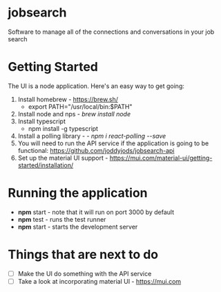 # jobsearch
Software to manage all of the connections and conversations in your job search

# Getting Started
The UI is a node application.  Here's an easy way to get going:
1. Install homebrew - https://brew.sh/
   - export PATH="/usr/local/bin:$PATH"
2. Install node and nps - *brew install node*
3. Install typescript
   - npm install -g typescript
4. Install a polling library - *- npm i react-polling --save*
5. You will need to run the API service if the application is going to be functional: https://github.com/joddyjods/jobsearch-api
6. Set up the material UI support - https://mui.com/material-ui/getting-started/installation/

# Running the application
- **npm** start - note that it will run on port 3000 by default
- **npm** test - runs the test runner
- **npm** start - starts the development server

# Things that are next to do
- [ ] Make the UI do something with the API service
- [ ] Take a look at incorporating material UI - https://mui.com 
